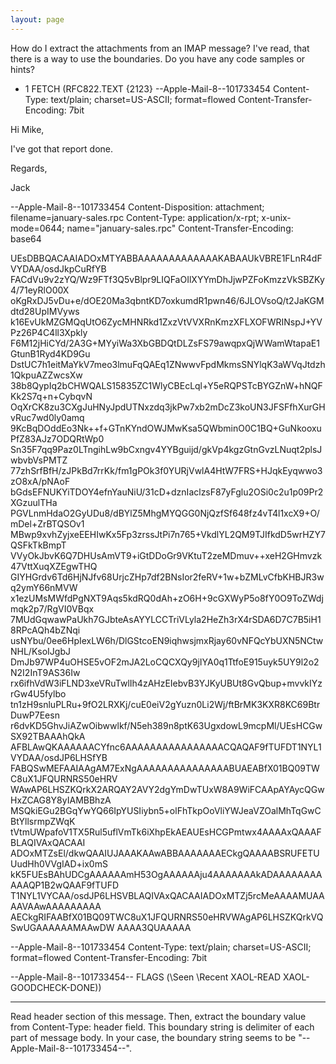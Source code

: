 ```yaml
---
layout: page
---
```


How do I extract the attachments from an IMAP message? I've read, that there is a way to use the boundaries.
Do you have any code samples or hints?

    

* 1 FETCH (RFC822.TEXT {2123}
--Apple-Mail-8--101733454
Content-Type: text/plain;
	charset=US-ASCII;
	format=flowed
Content-Transfer-Encoding: 7bit

Hi Mike,

I've got that report done.

Regards,

Jack


--Apple-Mail-8--101733454
Content-Disposition: attachment;
	filename=january-sales.rpc
Content-Type: application/x-rpt;
	x-unix-mode=0644;
	name="january-sales.rpc"
Content-Transfer-Encoding: base64

UEsDBBQACAAIADOxMTYABBAAAAAAAAAAAAAKABAAUkVBRE1FLnR4dFVYDAA/osdJkpCuRfYB
FACdVu9v2zYQ/Wz9FTf3Q5vBlpr9LIQFaOIlXYYmDhJjwPZFoKmzzVkSBZKy4/71eyRlO00X
oKgRxDJ5vDu+e/dOE20Ma3qbntKD7oxkumdR1pwn46/6JLOVsoQ/t2JaKGMdtd28UpIMVyws
k16EvUkMZGMQqUtO6ZycMHNRkd1ZxzVtVVXRnKmzXFLXOFWRINspJ+YVPz26P4C4ll3Xpkly
F6M12jHiCYd/2A3G+MYyiWa3XbGBDQtDLZsFS79awqpxQjWWamWtapaE1GtunB1Ryd4KD9Gu
DstUC7h1eitMaYkV7meo3lmuFqQAEq1ZNwwvFpdMkmsSNYlqK3aWVqJtdzh1QkpuAZZwcsXw
38b8QypIq2bCHWQALS15835ZC1WlyCBEcLql+Y5eRQPSTcBYGZnW+hNQFKk2S7q+n+CybqvN
OqXrCK8zu3CXgJuHNyJpdUTNxzdq3jkPw7xb2mDcZ3koUN3JFSFfhXurGHvRuc7wd0ly0amq
9KcBqDOddEo3Nk++f+GTnKYndOWJMwKsa5QWbminO0C1BQ+GuNkooxuPfZ83AJz7ODQRtWp0
Sn35F7qq9Paz0LTngihLw9bCxngv4YYBguijd/gkVp4kgzGtnGvzLNuqt2plsJwbvbVsPMTZ
77zhSrfBfH/zJPkBd7rrKk/fm1gPOk3f0YURjVwlA4HtW7FRS+HJqkEyqwwo3zO8xA/pNAoF
bGdsEFNUKYiTDOY4efnYauNiU/31cD+dznIaclzsF87yFglu2OSi0c2u1p09Pr2XGzuulTHa
PGVLnmHdaO2GyUDu8/dBYlZ5MhgMYQGG0NjQzfSf648fz4vT4l1xcX9+O/mDel+ZrBTQSOv1
MBwp9xvhZyjxeEEHIwKx5Fp3zrssJtPi7n765+VkdlYL2QM9TJIfkdD5wrHZY7QSFkTkBmpT
VVyOkJbvK6Q7DHUsAmVT9+iGtDDoGr9VKtuT2zeMDmuv++xeH2GHmvzk47VttXuqXZEgwTHQ
GIYHGrdv6Td6HjNJfv68UrjcZHp7df2BNsIor2feRV+1w+bZMLvCfbKHBJR3wq2ymY66nMVW
x1ezUMsMWfdPgNXT9Aqs5kdRQ0dAh+zO6H+9cGXWyP5o8fY0O9ToZWdjmqk2p7/RgVI0VBqx
7MUdGqwawPaUkh7GJbteAsAYYLCCTriVLyla2HeZh3rX4rSDA6D7C7B5iH18RPcAQh4bZNqi
usNYbu/0ee6HpIexLW6h/DlGStcoEN9iqhwsjmxRjay60vNFQcYbUXN5NCtwNHL/KsoIJgbJ
DmJb97WP4uOHSE5vOF2mJA2LoCQCXQy9jIYA0q1TtfoE915uyk5UY9l2o2N2I2InT9AS36Iw
rx6ifhVdW3iFLND3xeVRuTwlIh4zAHzEIebvB3YJKyUBUt8GvQbup+mvvkIYzrGw4U5fylbo
tn1zH9snluPLRu+9fO2LRXKj/cuE0eiV2gYuzn0Li2Wj/ftBrMK3KXR8KC69BtrDuwP7Eesn
r6dvKD5GhvJiAZwOibwwlkf/N5eh389n8ptK63UgxdowL9mcpMl/UEsHCGwSX92TBAAAhQkA
AFBLAwQKAAAAAACYfnc6AAAAAAAAAAAAAAAACQAQAF9fTUFDT1NYL1VYDAA/osdJP6LHSfYB
FABQSwMEFAAIAAgAM7ExNgAAAAAAAAAAAAAAABUAEABfX01BQ09TWC8uX1JFQURNRS50eHRV
WAwAP6LHSZKQrkX2ARQAY2AVY2dgYmDwTUxW8A9WiFCAApAYAycQGwHxZCAG8Y8yIAMBBhzA
MSQkiEGu2BGqYwYQ66IpYUSIiybn5+olFhTkpOoVliYWJeaVZOalMhTqGwCBtYllsrmpZWqK
tVtmUWpafoV1TX5Rul5uflVmTk6iXhpEkAEAUEsHCGPmtwx4AAAAxQAAAFBLAQIVAxQACAAI
ADOxMTZsEl/dkwQAAIUJAAAKAAwABBAAAAAAAECkgQAAAABSRUFETUUudHh0VVgIAD+ix0mS
kK5FUEsBAhUDCgAAAAAAmH53OgAAAAAAju4AAAAAAAkADAAAAAAAAAAAQP1B2wQAAF9fTUFD
T1NYL1VYCAA/osdJP6LHSVBLAQIVAxQACAAIADOxMTZj5rcMeAAAAMUAAAAVAAwAAAAAAAAA
AECkgRIFAABfX01BQ09TWC8uX1JFQURNRS50eHRVWAgAP6LHSZKQrkVQSwUGAAAAAAMAAwDW
AAAA3QUAAAAA

--Apple-Mail-8--101733454
Content-Type: text/plain;
	charset=US-ASCII;
	format=flowed
Content-Transfer-Encoding: 7bit



--Apple-Mail-8--101733454--
 FLAGS (\Seen \Recent XAOL-READ XAOL-GOODCHECK-DONE))




----

Read header section of this message. Then, extract the boundary value from Content-Type: header field. This boundary string is delimiter of each part of message body. In your case, the boundary string seems to be "--Apple-Mail-8--101733454--".
